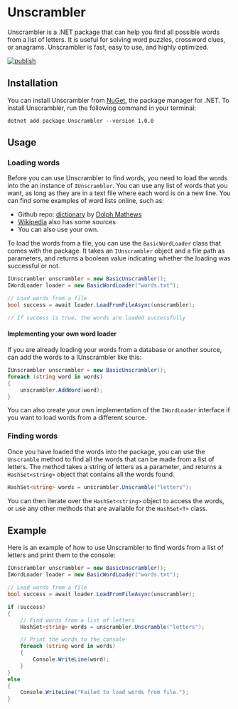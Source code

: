 # Unscrambler

Unscrambler is a .NET package that can help you find all possible words from a list of letters. It is useful for solving word puzzles, crossword clues, or anagrams. Unscrambler is fast, easy to use, and highly optimized.

[![publish](https://github.com/Mnjongen/Unscrambler/actions/workflows/publish.yml/badge.svg?branch=main)](https://github.com/Mnjongen/Unscrambler/actions/workflows/publish.yml)

## Installation

You can install Unscrambler from [NuGet](https://www.nuget.org/packages/Unscrambler/), the package manager for .NET. To install Unscrambler, run the following command in your terminal:

`dotnet add package Unscrambler --version 1.0.0`

## Usage

### Loading words

Before you can use Unscrambler to find words, you need to load the words into the an instance of `IUnscrambler`. You can use any list of words that you want, as long as they are in a text file where each word is on a new line. You can find some examples of word lists online, such as:

- Github repo: [dictionary](https://github.com/dolph/dictionary) by [Dolph Mathews](https://github.com/dolph)
- [Wikipedia](https://en.wiktionary.org/wiki/Wiktionary:Frequency_lists#Frequency_lists) also has some sources
- You can also use your own.

To load the words from a file, you can use the `BasicWordLoader` class that comes with the package. It takes an `IUnscrambler` object and a file path as parameters, and returns a boolean value indicating whether the loading was successful or not.

```csharp
IUnscrambler unscrambler = new BasicUnscrambler();
IWordLoader loader = new BasicWordLoader("words.txt");

// Load words from a file
bool success = await loader.LoadFromFileAsync(unscrambler);

// If success is true, the words are loaded successfully
```

#### Implementing your own word loader

If you are already loading your words from a database or another source, can add the words to a IUnscrambler like this:

```csharp
IUnscrambler unscrambler = new BasicUnscrambler();
foreach (string word in words)
{
    unscrambler.AddWord(word);
}
```

You can also create your own implementation of the `IWordLoader` interface if you want to load words from a different source.

### Finding words

Once you have loaded the words into the package, you can use the `Unscramble` method to find all the words that can be made from a list of letters. The method takes a string of letters as a parameter, and returns a `HashSet<string>` object that contains all the words found.

```csharp
HashSet<string> words = unscrambler.Unscramble("letters");
```

You can then iterate over the `HashSet<string>` object to access the words, or use any other methods that are available for the `HashSet<T>` class.

## Example

Here is an example of how to use Unscrambler to find words from a list of letters and print them to the console:

```csharp
IUnscrambler unscrambler = new BasicUnscrambler();
IWordLoader loader = new BasicWordLoader("words.txt");

// Load words from a file
bool success = await loader.LoadFromFileAsync(unscrambler);

if (success)
{
    // Find words from a list of letters
    HashSet<string> words = unscrambler.Unscramble("letters");

    // Print the words to the console
    foreach (string word in words)
    {
        Console.WriteLine(word);
    }
}
else
{
    Console.WriteLine("Failed to load words from file.");
}
```

